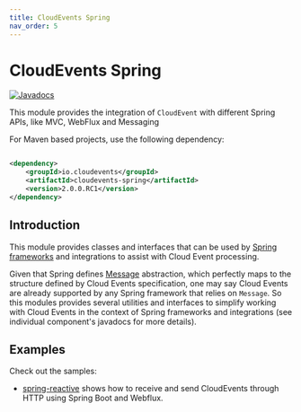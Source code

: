 ```yaml
---
title: CloudEvents Spring
nav_order: 5
---
```


# CloudEvents Spring

[![Javadocs](http://www.javadoc.io/badge/io.cloudevents/cloudevents-spring.svg?color=green)](http://www.javadoc.io/doc/io.cloudevents/cloudevents-spring)

This module provides the integration of `CloudEvent` with different Spring APIs, like MVC, WebFlux and Messaging

For Maven based projects, use the following dependency:

```xml

<dependency>
    <groupId>io.cloudevents</groupId>
    <artifactId>cloudevents-spring</artifactId>
    <version>2.0.0.RC1</version>
</dependency>
```

## Introduction

This module provides classes and interfaces that can be used by [Spring frameworks](https://spring.io/) and integrations
to assist with Cloud Event processing.

Given that Spring
defines [Message](https://docs.spring.io/spring-framework/docs/current/javadoc-api/org/springframework/messaging/Message.html)
abstraction, which perfectly maps to the structure defined by Cloud Events specification, one may say Cloud Events are
already supported by any Spring framework that relies on `Message`. So this modules provides several utilities and
interfaces to simplify working with Cloud Events in the context of Spring frameworks and integrations (see individual
component's javadocs for more details).

## Examples

Check out the samples:

* [spring-reactive](https://github.com/cloudevents/sdk-java/tree/master/examples/spring-reactive) shows how to receive
  and send CloudEvents through HTTP using Spring Boot and Webflux.
